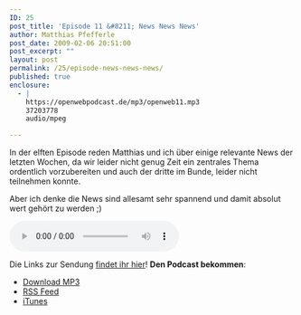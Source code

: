 ```yaml
---
ID: 25
post_title: 'Episode 11 &#8211; News News News'
author: Matthias Pfefferle
post_date: 2009-02-06 20:51:00
post_excerpt: ""
layout: post
permalink: /25/episode-news-news-news/
published: true
enclosure:
  - |
    https://openwebpodcast.de/mp3/openweb11.mp3
    37203778
    audio/mpeg

---
```

In der elften Episode reden Matthias und ich über einige relevante News der letzten Wochen, da wir leider nicht genug Zeit ein zentrales Thema ordentlich vorzubereiten und auch der dritte im Bunde, leider nicht teilnehmen konnte.

Aber ich denke die News sind allesamt sehr spannend und damit absolut wert gehört zu werden ;)

<audio controls>
  <source src="https://openwebpodcast.de/mp3/openweb11.mp3" type="audio/mpeg">
  Ihr Browser unterstützt diesen Audio-Player nicht.
</audio>

Die Links zur Sendung [findet ihr hier](http://openweb.mixxt.de/networks/wiki/index.episode-11)! **Den Podcast bekommen**:

*   [Download MP3](https://openwebpodcast.de/mp3/openweb11.mp3)
*   [RSS Feed](http://feeds.feedburner.com/openwebcast)
*   [iTunes](http://phobos.apple.com/WebObjects/MZStore.woa/wa/viewPodcast?id=294732929)
